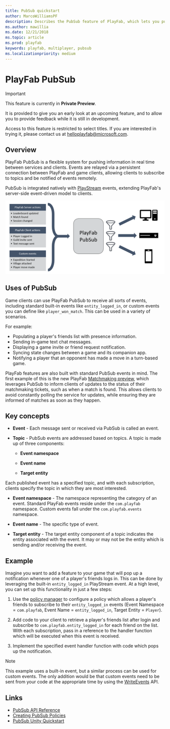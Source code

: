 ```yaml
---
title: PubSub quickstart
author: MarcoWilliamsPF
description: Describes the PubSub feature of PlayFab, which lets you publish information between clients and services.
ms.author: mawillia
ms.date: 12/21/2018
ms.topic: article
ms.prod: playfab
keywords: playfab, multiplayer, pubsub
ms.localizationpriority: medium
---
```


# PlayFab PubSub

> [!IMPORTANT]
> This feature is currently in **Private Preview**.  
>
> It is provided to give you an early look at an upcoming feature, and to allow you to provide feedback while it is still in development.  
>
> Access to this feature is restricted to select titles. If you are interested in trying it, please contact us at [helloplayfab@microsoft.com](mailto:helloplayfab@microsoft.com).

## Overview

PlayFab PubSub is a flexible system for pushing information in real time between services and clients. Events are relayed via a persistent connection between PlayFab and game clients, allowing clients to subscribe to topics and be notified of events remotely.

PubSub is integrated natively with [PlayStream](../../../api-references/events/index.md) events, extending PlayFab's server-side event-driven model to clients.

![Diagram of data flowing through the PubSub feature to clients](images/pubsub-overview.png)

## Uses of PubSub

Game clients can use PlayFab PubSub to receive all sorts of events, including standard built-in events like `entity_logged_in`, or custom events you can define like `player_won_match`. This can be used in a variety of scenarios.

For example:

- Populating a player's friends list with presence information.
- Sending in-game text chat messages.
- Displaying a game invite or friend request notification.
- Syncing state changes between a game and its companion app.
- Notifying a player that an opponent has made a move in a turn-based game.

PlayFab features are also built with standard PubSub events in mind. The first example of this is the new PlayFab [Matchmaking preview](https://blog.playfab.com/blog/matchmaking-preview), which leverages PubSub to inform clients of updates to the status of their matchmaking tickets, such as when a match is found. This allows clients to avoid constantly polling the service for updates, while ensuring they are informed of matches as soon as they happen.

## Key concepts

- **Event** - Each message sent or received via PubSub is called an event.

- **Topic** - PubSub events are addressed based on topics. A topic is made up of three components:  

  - **Event namespace**
  
  - **Event name**
  
  - **Target entity**  
  
Each published event has a specified topic, and with each subscription, clients specify the topic in which they are most interested.

- **Event namespace** - The namespace representing the category of an event. Standard PlayFab events reside under the `com.playfab` namespace. Custom events fall under the `com.playfab.events` namespace.

- **Event name** - The specific type of event.

- **Target entity** - The target entity component of a topic indicates the entity associated with the event. It may or may not be the entity which is sending and/or receiving the event.

## Example

Imagine you want to add a feature to your game that will pop up a notification whenever one of a player's friends logs in. This can be done by leveraging the built-in `entity_logged_in` PlayStream event. At a high level, you can set up this functionality in just a few steps:

1. Use the [policy manager](pubsub-policies.md) to configure a policy which allows a player's friends to subscribe to their `entity_logged_in` events (Event Namespace = `com.playfab`, Event Name = `entity_logged_in`, Target Entity = `Player`).

1. Add code to your client to retrieve a player's friends list after login and subscribe to `com.playfab.entity_logged_in` for each friend on the list. With each subscription, pass in a reference to the handler function which will be executed when this event is received.

1. Implement the specified event handler function with code which pops up the notification.

> [!NOTE]
> This example uses a built-in event, but a similar process can be used for custom events. The only addition would be that custom events need to be sent from your code at the appropriate time by using the [WriteEvents](xref:titleid.playfabapi.com.events.playstreamevents.writeevents) API.

## Links

- [PubSub API Reference](pubsub-reference.md)
- [Creating PubSub Policies](pubsub-policies.md)
- [PubSub Unity Quickstart](quickstart-unity.md)